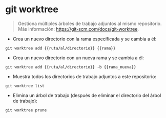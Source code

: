 # git worktree

> Gestiona múltiples árboles de trabajo adjuntos al mismo repositorio.
> Más información: <https://git-scm.com/docs/git-worktree>.

- Crea un nuevo directorio con la rama específicada y se cambia a él:

`git worktree add {{ruta/al/directorio}} {{rama}}`

- Crea un nuevo directorio con un nueva rama y se cambia a él:

`git worktree add {{ruta/al/directorio}} -b {{rama_nueva}}`

- Muestra todos los directorios de trabajo adjuntos a este repositorio:

`git worktree list`

- Elimina un árbol de trabajo (después de eliminar el directorio del árbol de trabajo):

`git worktree prune`
